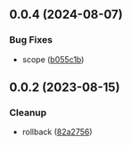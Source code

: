 

## 0.0.4 (2024-08-07)


### Bug Fixes

* scope ([b055c1b](https://github.com/mmhuntsberry/ghostkit/commit/b055c1b7094e7dc9fe6fb3ddc7b7c6c2189a8bd6))

## 0.0.2 (2023-08-15)

### Cleanup

- rollback ([82a2756](https://github.com/mmhuntsberry/ghostkit/commit/82a2756d1db6e2b5828d746783b484be6e7edee5))